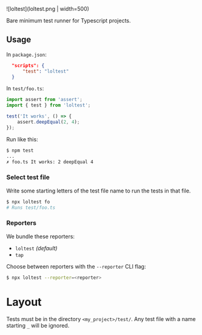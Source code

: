 ![loltest](loltest.png | width=500)

Bare minimum test runner for Typescript projects.

## Usage

In `package.json`:

```json
  "scripts": {
      "test": "loltest"
  }
```

In `test/foo.ts`:

```typescript
import assert from 'assert';
import { test } from 'loltest';

test('It works', () => {
    assert.deepEqual(2, 4);
});
```

Run like this:

```bash
$ npm test
...
✗ foo.ts It works: 2 deepEqual 4
```

### Select test file

Write some starting letters of the test file name to run
the tests in that file.

```bash
$ npx loltest fo
# Runs test/foo.ts
```

### Reporters

We bundle these reporters:

- `loltest` *(default)*
- `tap`

Choose between reporters with the `--reporter` CLI flag:

```bash
$ npx loltest --reporter=<reporter>
```

# Layout

Tests must be in the directory `<my_project>/test/`. Any test file with a name starting
`_` will be ignored.
